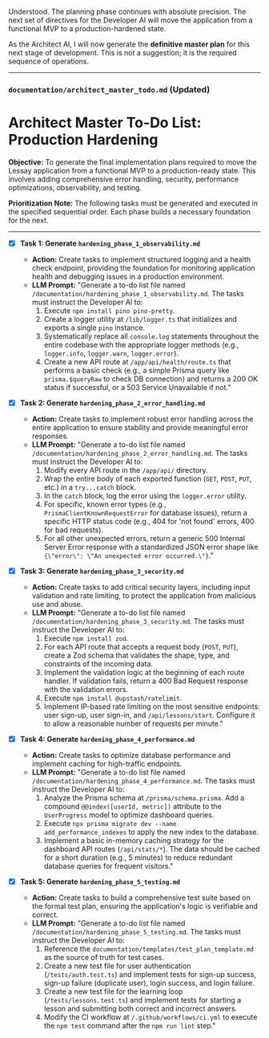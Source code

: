 Understood. The planning phase continues with absolute precision. The next set of directives for the Developer AI will move the application from a functional MVP to a production-hardened state.

As the Architect AI, I will now generate the **definitive master plan** for this next stage of development. This is not a suggestion; it is the required sequence of operations.

---

### **`documentation/architect_master_todo.md` (Updated)**

# Architect Master To-Do List: Production Hardening

**Objective:** To generate the final implementation plans required to move the Lessay application from a functional MVP to a production-ready state. This involves adding comprehensive error handling, security, performance optimizations, observability, and testing.

**Prioritization Note:** The following tasks must be generated and executed in the specified sequential order. Each phase builds a necessary foundation for the next.

---

- [x] **Task 1: Generate `hardening_phase_1_observability.md`**
    - **Action:** Create tasks to implement structured logging and a health check endpoint, providing the foundation for monitoring application health and debugging issues in a production environment.
    - **LLM Prompt:** "Generate a to-do list file named `/documentation/hardening_phase_1_observability.md`. The tasks must instruct the Developer AI to:
        1.  Execute `npm install pino pino-pretty`.
        2.  Create a logger utility at `/lib/logger.ts` that initializes and exports a single `pino` instance.
        3.  Systematically replace all `console.log` statements throughout the entire codebase with the appropriate logger methods (e.g., `logger.info`, `logger.warn`, `logger.error`).
        4.  Create a new API route at `/app/api/health/route.ts` that performs a basic check (e.g., a simple Prisma query like `prisma.$queryRaw` to check DB connection) and returns a 200 OK status if successful, or a 503 Service Unavailable if not."

- [x] **Task 2: Generate `hardening_phase_2_error_handling.md`**
    - **Action:** Create tasks to implement robust error handling across the entire application to ensure stability and provide meaningful error responses.
    - **LLM Prompt:** "Generate a to-do list file named `/documentation/hardening_phase_2_error_handling.md`. The tasks must instruct the Developer AI to:
        1.  Modify every API route in the `/app/api/` directory.
        2.  Wrap the entire body of each exported function (`GET`, `POST`, `PUT`, etc.) in a `try...catch` block.
        3.  In the `catch` block, log the error using the `logger.error` utility.
        4.  For specific, known error types (e.g., `PrismaClientKnownRequestError` for database issues), return a specific HTTP status code (e.g., 404 for 'not found' errors, 400 for bad requests).
        5.  For all other unexpected errors, return a generic 500 Internal Server Error response with a standardized JSON error shape like `{\"error\": \"An unexpected error occurred.\"}`."

- [x] **Task 3: Generate `hardening_phase_3_security.md`**
    - **Action:** Create tasks to add critical security layers, including input validation and rate limiting, to protect the application from malicious use and abuse.
    - **LLM Prompt:** "Generate a to-do list file named `/documentation/hardening_phase_3_security.md`. The tasks must instruct the Developer AI to:
        1.  Execute `npm install zod`.
        2.  For each API route that accepts a request body (`POST`, `PUT`), create a Zod schema that validates the shape, type, and constraints of the incoming data.
        3.  Implement the validation logic at the beginning of each route handler. If validation fails, return a 400 Bad Request response with the validation errors.
        4.  Execute `npm install @upstash/ratelimit`.
        5.  Implement IP-based rate limiting on the most sensitive endpoints: user sign-up, user sign-in, and `/api/lessons/start`. Configure it to allow a reasonable number of requests per minute."

- [x] **Task 4: Generate `hardening_phase_4_performance.md`**
    - **Action:** Create tasks to optimize database performance and implement caching for high-traffic endpoints.
    - **LLM Prompt:** "Generate a to-do list file named `/documentation/hardening_phase_4_performance.md`. The tasks must instruct the Developer AI to:
        1.  Analyze the Prisma schema at `/prisma/schema.prisma`. Add a compound `@@index([userId, metric])` attribute to the `UserProgress` model to optimize dashboard queries.
        2.  Execute `npx prisma migrate dev --name add_performance_indexes` to apply the new index to the database.
        3.  Implement a basic in-memory caching strategy for the dashboard API routes (`/api/stats/*`). The data should be cached for a short duration (e.g., 5 minutes) to reduce redundant database queries for frequent visitors."

- [x] **Task 5: Generate `hardening_phase_5_testing.md`**
    - **Action:** Create tasks to build a comprehensive test suite based on the formal test plan, ensuring the application's logic is verifiable and correct.
    - **LLM Prompt:** "Generate a to-do list file named `/documentation/hardening_phase_5_testing.md`. The tasks must instruct the Developer AI to:
        1.  Reference the `documentation/templates/test_plan_template.md` as the source of truth for test cases.
        2.  Create a new test file for user authentication (`/tests/auth.test.ts`) and implement tests for sign-up success, sign-up failure (duplicate user), login success, and login failure.
        3.  Create a new test file for the learning loop (`/tests/lessons.test.ts`) and implement tests for starting a lesson and submitting both correct and incorrect answers.
        4.  Modify the CI workflow at `/.github/workflows/ci.yml` to execute the `npm test` command after the `npm run lint` step."